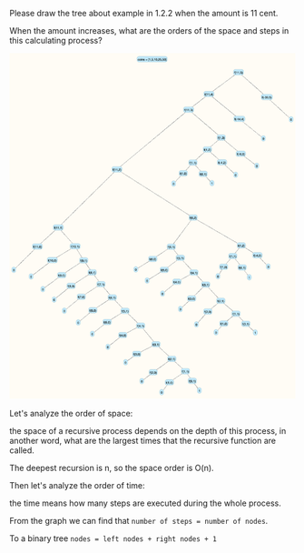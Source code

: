 Please draw the tree about example in 1.2.2 when the amount is 11 cent.

When the amount increases, what are the orders of the space and steps in this calculating process?

![/pics/ex1.14.png](/pics/ex1.14.png)


Let's analyze the order of space:

the space of a recursive process depends on the depth of this process, in another word, what are the largest times that the recursive function are called.

The deepest recursion is n, so the space order is O(n).


Then let's analyze the order of time:

the time means how many steps are executed during the whole process.

From the graph we can find that `number of steps = number of nodes`.

To a binary tree `nodes = left nodes + right nodes + 1`




